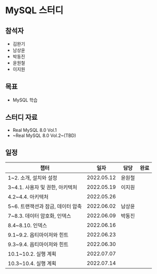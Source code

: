 # MySQL 스터디 

## 참석자

- 김완기
- 남상윤
- 박동진
- 윤원철
- 이지원

## 목표

- MySQL 학습

## 스터디 자료

- Real MySQL 8.0 Vol.1
- ~Real MySQL 8.0 Vol.2~(TBD)

## 일정

|챕터|일자|담당|완료|
|------|---|---|---|
|1~2. 소개, 설치와 설정|2022.05.12|윤원철||
|3~4.1. 사용자 및 권한, 아키텍처|2022.05.19|이지원||
|4.2~4.4. 아키텍처|2022.05.26|||
|5~6. 트랜잭션과 잠금, 데이터 압축|2022.06.02|남상윤||
|7~8.3. 데이터 암호화, 인덱스|2022.06.09|박동진||
|8.4~8.10. 인덱스|2022.06.16|||
|9.1~9.2. 옵티마이저와 힌트|2022.06.23|||
|9.3~9.4. 옵티마이저와 힌트|2022.06.30|||
|10.1~10.2. 실행 계획|2022.07.07|||
|10.3~10.4. 실행 계획|2022.07.14||
